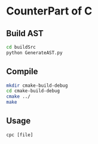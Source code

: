 # CounterPart of C

## Build AST
```bash
cd buildSrc
python GenerateAST.py
```

## Compile
```bash
mkdir cmake-build-debug
cd cmake-build-debug
cmake ../
make
```

## Usage
```
cpc [file]
```